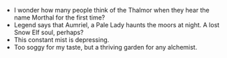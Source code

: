  - I wonder how many people think of the Thalmor when they hear the name Morthal for the first time?
 - Legend says that Aumriel, a Pale Lady haunts the moors at night. A lost Snow Elf soul, perhaps?
 - This constant mist is depressing. 
 - Too soggy for my taste, but a thriving garden for any alchemist.
